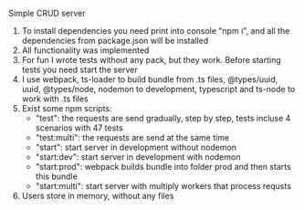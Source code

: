 Simple CRUD server

1. To install dependencies you need print into console "npm i", and all the dependencies from package.json will be installed
2. All functionality was implemented
3. For fun I wrote tests without any pack, but they work. Before starting tests you need start the server
4. I use webpack, ts-loader to build bundle from .ts files, @types/uuid, uuid, @types/node, nodemon to development, 
    typescript and ts-node to work with .ts files
5. Exist some npm scripts:
    - "test": the requests are send gradually, step by step, tests incluse 4 scenarios with 47 tests
    - "test:multi": the requests are send at the same time
    - "start": start server in development without nodemon
    - "start:dev": start server in development with nodemon
    - "start:prod": webpack builds bundle into folder prod and then starts this bundle
    - "start:multi": start server with multiply workers that process requsts
6. Users store in memory, without any files